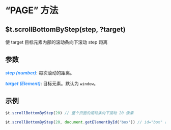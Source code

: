 # “PAGE” 方法

## $t.scrollBottomByStep(step, ?target)

使 target 目标元素内部的滚动条向下滚动 step 距离

## 参数

<i style="color: #3492ff;font-weight: 700;">step (number)</i>: 每次滚动的距离。

<i style="color: #3492ff;font-weight: 700;">target (Element)</i>:  目标元素。默认为 `window`。

## 示例

```javascript
$t.scrollBottomByStep(20) // 整个页面的滚动条向下滚动 20 像素

$t.scrollBottomByStep(20, document.getElementById('box')) // id="box" 的元素内部的滚动条向下滚动 20 像素
```

